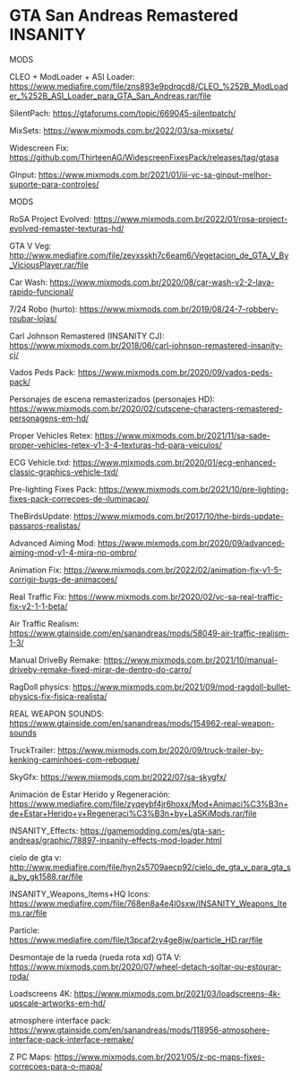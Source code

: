 # GTA San Andreas Remastered INSANITY
MODS

CLEO + ModLoader + ASI Loader: https://www.mediafire.com/file/zns893e9pdrqcd8/CLEO_%252B_ModLoader_%252B_ASI_Loader_para_GTA_San_Andreas.rar/file

SilentPach: https://gtaforums.com/topic/669045-silentpatch/

MixSets: https://www.mixmods.com.br/2022/03/sa-mixsets/

Widescreen Fix: https://github.com/ThirteenAG/WidescreenFixesPack/releases/tag/gtasa

GInput: https://www.mixmods.com.br/2021/01/iii-vc-sa-ginput-melhor-suporte-para-controles/


MODS

RoSA Project Evolved: https://www.mixmods.com.br/2022/01/rosa-project-evolved-remaster-texturas-hd/

GTA V Veg: http://www.mediafire.com/file/zeyxsskh7c6eam6/Vegetacion_de_GTA_V_By_ViciousPlayer.rar/file

Car Wash: https://www.mixmods.com.br/2020/08/car-wash-v2-2-lava-rapido-funcional/

7/24 Robo (hurto): https://www.mixmods.com.br/2019/08/24-7-robbery-roubar-lojas/

Carl Johnson Remastered (INSANITY CJ): https://www.mixmods.com.br/2018/06/carl-johnson-remastered-insanity-cj/

Vados Peds Pack: https://www.mixmods.com.br/2020/09/vados-peds-pack/

Personajes de escena remasterizados (personajes HD): https://www.mixmods.com.br/2020/02/cutscene-characters-remastered-personagens-em-hd/

Proper Vehicles Retex: https://www.mixmods.com.br/2021/11/sa-sade-proper-vehicles-retex-v1-3-4-texturas-hd-para-veiculos/

ECG Vehicle.txd: https://www.mixmods.com.br/2020/01/ecg-enhanced-classic-graphics-vehicle-txd/

Pre-lighting Fixes Pack: https://www.mixmods.com.br/2021/10/pre-lighting-fixes-pack-correcoes-de-iluminacao/

TheBirdsUpdate: https://www.mixmods.com.br/2017/10/the-birds-update-passaros-realistas/

Advanced Aiming Mod: https://www.mixmods.com.br/2020/09/advanced-aiming-mod-v1-4-mira-no-ombro/

Animation Fix: https://www.mixmods.com.br/2022/02/animation-fix-v1-5-corrigir-bugs-de-animacoes/

Real Traffic Fix: https://www.mixmods.com.br/2020/02/vc-sa-real-traffic-fix-v2-1-1-beta/

Air Traffic Realism: https://www.gtainside.com/en/sanandreas/mods/58049-air-traffic-realism-1-3/

Manual DriveBy Remake: https://www.mixmods.com.br/2021/10/manual-driveby-remake-fixed-mirar-de-dentro-do-carro/

RagDoll physics: https://www.mixmods.com.br/2021/09/mod-ragdoll-bullet-physics-fix-fisica-realista/

REAL WEAPON SOUNDS: https://www.gtainside.com/en/sanandreas/mods/154962-real-weapon-sounds

TruckTrailer: https://www.mixmods.com.br/2020/09/truck-trailer-by-kenking-caminhoes-com-reboque/

SkyGfx: https://www.mixmods.com.br/2022/07/sa-skygfx/

Animación de Estar Herido y Regeneración: https://www.mediafire.com/file/zyqeybf4jr6hoxx/Mod+Animaci%C3%B3n+de+Estar+Herido+y+Regeneraci%C3%B3n+by+LaSKiMods.rar/file

INSANITY_Effects: https://gamemodding.com/es/gta-san-andreas/graphic/78897-insanity-effects-mod-loader.html

cielo de gta v: http://www.mediafire.com/file/hyn2s5709aecp92/cielo_de_gta_v_para_gta_sa_by_gk1588.rar/file

INSANITY_Weapons_Items+HQ Icons: https://www.mediafire.com/file/768en8a4e4l0sxw/INSANITY_Weapons_Items.rar/file

Particle: https://www.mediafire.com/file/t3pcaf2ry4ge8jw/particle_HD.rar/file

Desmontaje de la rueda (rueda rota xd) GTA V: https://www.mixmods.com.br/2020/07/wheel-detach-soltar-ou-estourar-roda/

Loadscreens 4K: https://www.mixmods.com.br/2021/03/loadscreens-4k-upscale-artworks-em-hd/

atmosphere interface pack: https://www.gtainside.com/en/sanandreas/mods/118956-atmosphere-interface-pack-interface-remake/

Z PC Maps: https://www.mixmods.com.br/2021/05/z-pc-maps-fixes-correcoes-para-o-mapa/
